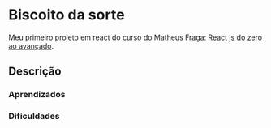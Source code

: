 # Biscoito da sorte

Meu primeiro projeto em react do curso do Matheus Fraga: [React js do zero ao avançado](https://www.udemy.com/course/curso-reactjs/).

## Descrição

### Aprendizados

### Dificuldades
